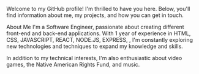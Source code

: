 Welcome to my GitHub profile! I'm thrilled to have you here. Below, you'll find information about me, my projects, and how you can get in touch.

About Me
I'm a Software Engineer, passionate about creating different front-end and back-end applications. With 1 year of experience in HTML, CSS, JAVASCRIPT, REACT, NODE.JS, EXPRESS, , I'm constantly exploring new technologies and techniques to expand my knowledge and skills.

In addition to my technical interests, I'm also enthusiastic about video games, the Native American Rights Fund, and music.

